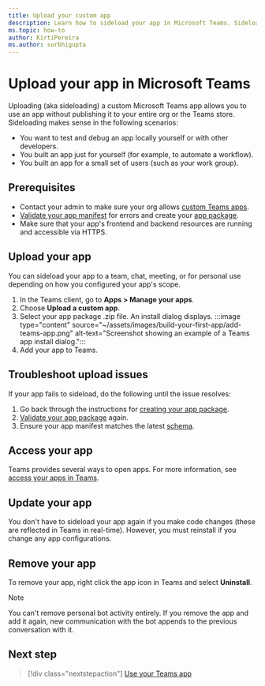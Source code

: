 ```yaml
---
title: Upload your custom app
description: Learn how to sideload your app in Microsoft Teams. Sideloading is common when testing and debugging an app during development.
ms.topic: how-to
author: KirtiPereira
ms.author: surbhigupta
---
```


# Upload your app in Microsoft Teams

Uploading (aka sideloading) a custom Microsoft Teams app allows you to use an app without publishing it to your entire org or the Teams store. Sideloading makes sense in the following scenarios:

* You want to test and debug an app locally yourself or with other developers.
* You built an app just for yourself (for example, to automate a workflow).
* You built an app for a small set of users (such as your work group).

## Prerequisites

* Contact your admin to make sure your org allows [custom Teams apps](~/concepts/build-and-test/prepare-your-o365-tenant.md#enable-custom-teams-apps-and-turn-on-custom-app-uploading).
* [Validate your app manifest](https://dev.teams.microsoft.com/appvalidation.html) for errors and create your [app package](~/concepts/build-and-test/apps-package.md).
* Make sure that your app's frontend and backend resources are running and accessible via HTTPS.

## Upload your app

You can sideload your app to a team, chat, meeting, or for personal use depending on how you configured your app's scope.

1. In the Teams client, go to **Apps > Manage your apps**.
1. Choose **Upload a custom app**.
1. Select your app package .zip file. An install dialog displays.
:::image type="content" source="~/assets/images/build-your-first-app/add-teams-app.png" alt-text="Screenshot showing an example of a Teams app install dialog.":::
1. Add your app to Teams.

## Troubleshoot upload issues

If your app fails to sideload, do the following until the issue resolves:

1. Go back through the instructions for [creating your app package](../../concepts/build-and-test/apps-package.md).
1. [Validate your app package](https://dev.teams.microsoft.com/appvalidation.html) again.
1. Ensure your app manifest matches the latest [schema](../../resources/schema/manifest-schema.md).

## Access your app

Teams provides several ways to open apps. For more information, see [access your apps in Teams](https://support.microsoft.com/office/access-your-apps-in-teams-0758cb09-9e85-40e7-a974-51df7734646a).

## Update your app

You don't have to sideload your app again if you make code changes (these are reflected in Teams in real-time). However, you must reinstall if you change any app configurations.

## Remove your app

To remove your app, right click the app icon in Teams and select **Uninstall**.

> [!NOTE]
> You can't remove personal bot activity entirely. If you remove the app and add it again, new communication with the bot appends to the previous conversation with it.

## Next step

> [!div class="nextstepaction"]
> [Use your Teams app](https://support.microsoft.com/office/apps-and-services-cc1fba57-9900-4634-8306-2360a40c665b?ui=en-us&rs=en-us&ad=us)
